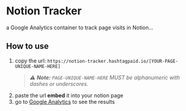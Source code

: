 # Notion Tracker

a Google Analytics container to track page visits in Notion...

## How to use

1. copy the url: `https://notion-tracker.hashtagpaid.io/[YOUR-PAGE-UNIQUE-NAME-HERE]`
   > _⚠ **Note:** `PAGE-UNIQUE-NAME-HERE` MUST be alphanumeric with dashes or underscores._
3. paste the url **embed** it into your notion page 
4. go to [Google Analytics](https://analytics.google.com/analytics/web/#/p292911188/reports/reportinghub) to see the results
